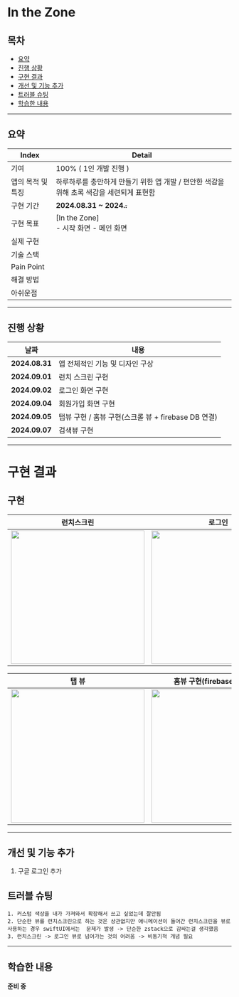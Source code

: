 # In the Zone

## 목차 
- [요약](#요약)
- [진행 상황](#진행-상황)
- [구현 결과](#구현-결과)
- [개선 및 기능 추가](#개선-및-기능-추가)
- [트러블 슈팅](#트러블-슈팅)
- [학습한 내용](#학습한-내용)

-------------

## 요약

|Index|Detail|
|------|---|
|기여|100% ( 1인 개발 진행 ) |
|앱의 목적 및 특징|하루하루를 충만하게 만들기 위한 앱 개발 / 편안한 색감을 위해 초록 색감을 세련되게 표현함|
|구현 기간| **2024.08.31 ~ 2024.~~.~~**|
|구현 목표 | [In the Zone]  <br> - 시작 화면 - 메인 화면| 
|실제 구현|  |
|기술 스택| |
|Pain Point| |
|해결 방법|  |
|아쉬운점| |

-------------

## 진행 상황

|날짜|내용|
|------|---|
|**2024.08.31**|앱 전체적인 기능 및 디자인 구상|
|**2024.09.01**|런치 스크린 구현|
|**2024.09.02**|로그인 화면 구현|
|**2024.09.04**|회원가입 화면 구현|
|**2024.09.05**|탭뷰 구현 / 홈뷰 구현(스크롤 뷰 + firebase DB 연결)|
|**2024.09.07**|검색뷰 구현|

-------------

# 구현 결과

## 구현
|런치스크린|로그인|회원가입|계정이 존재하는 경우|
|:----:|:----:|:----:|:----:|
|<img src="https://github.com/user-attachments/assets/6faac9cc-c149-4dcb-b418-e91d61e9806a" width="300">|<img src="https://github.com/user-attachments/assets/9e8d345d-2529-4565-be16-10257afd9c1b" width="300">|<img src="https://github.com/user-attachments/assets/d4cc7cd0-e4c7-4d5a-bb0e-03ca11695fba" width="300">|<img src="https://github.com/user-attachments/assets/995fac8c-766d-44e4-8e5e-f9a51e07bf76" width="300">|

|탭 뷰|홈뷰 구현(firebase DB 연결)|검색 뷰 구현||
|:----:|:----:|:----:|:----:|
|<img src="https://github.com/user-attachments/assets/3c43d4b0-6a00-4f7f-ac5c-5770359fd28a" width="300">|<img src="https://github.com/user-attachments/assets/9511b8bd-db1c-422a-ac43-f21c54e09a19" width="300" >|<img src="https://github.com/user-attachments/assets/e6278e64-4c9c-490d-b8c9-85a3e46e1106" width="300">||


-------------

## 개선 및 기능 추가

1. 구글 로그인 추가


## 트러블 슈팅
    1. 커스텀 색상을 내가 가져와서 확장해서 쓰고 싶었는데 잘안됨 
    2. 단순한 뷰를 런치스크린으로 하는 것은 상관없지만 애니메이션이 들어간 런치스크린을 뷰로 사용하는 경우 swiftUI에서는  문제가 발생 -> 단순한 zstack으로 감싸는걸 생각했음
    3. 런치스크린 -> 로그인 뷰로 넘어가는 것의 어려움 -> 비동기적 개념 필요

-------------

## 학습한 내용
 
#### 준비 중

